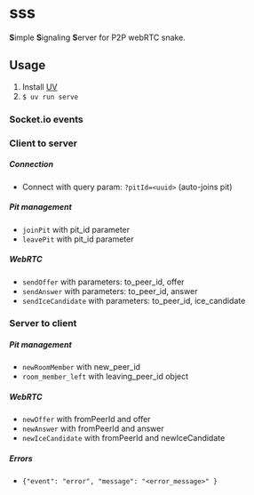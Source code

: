 # sss

**S**imple **S**ignaling **S**erver for P2P webRTC snake.

## Usage

1. Install [UV](https://docs.astral.sh/uv/)
2. `$ uv run serve`

### Socket.io events

### Client to server

##### Connection

- Connect with query param: `?pitId=<uuid>` (auto-joins pit)

##### Pit management

- `joinPit` with pit_id parameter
- `leavePit` with pit_id parameter

##### WebRTC

- `sendOffer` with parameters: to_peer_id, offer
- `sendAnswer` with parameters: to_peer_id, answer  
- `sendIceCandidate` with parameters: to_peer_id, ice_candidate

### Server to client

##### Pit management
- `newRoomMember` with new_peer_id
- `room_member_left` with leaving_peer_id object

##### WebRTC

- `newOffer` with fromPeerId and offer
- `newAnswer` with fromPeerId and answer
- `newIceCandidate` with fromPeerId and newIceCandidate

##### Errors
- `{"event": "error", "message": "<error_message>" }` 